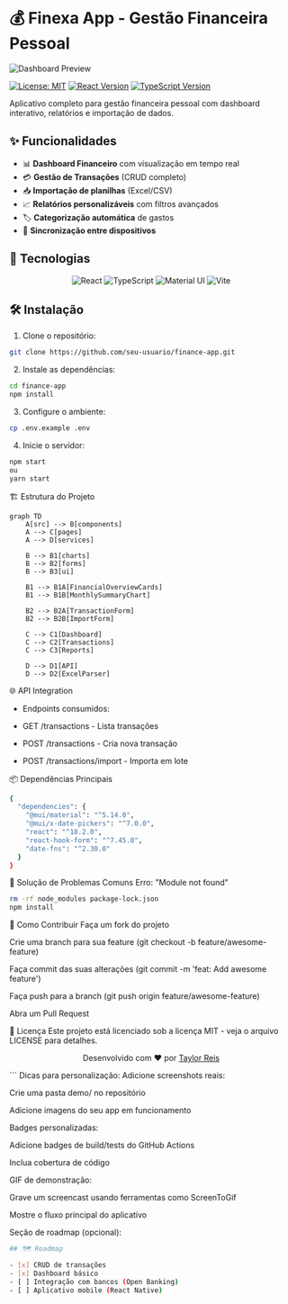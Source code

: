 # 💰 Finexa App - Gestão Financeira Pessoal

![Dashboard Preview](https://example.com/path-to-your-demo-image.gif)

[![License: MIT](https://img.shields.io/badge/License-MIT-blue.svg)](https://opensource.org/licenses/MIT)
[![React Version](https://img.shields.io/badge/React-18.2.0-blue)](https://reactjs.org/)
[![TypeScript Version](https://img.shields.io/badge/TypeScript-4.9.5-blue)](https://www.typescriptlang.org/)

Aplicativo completo para gestão financeira pessoal com dashboard interativo, relatórios e importação de dados.

## ✨ Funcionalidades

- 📊 **Dashboard Financeiro** com visualização em tempo real
- 💳 **Gestão de Transações** (CRUD completo)
- 📥 **Importação de planilhas** (Excel/CSV)
- 📈 **Relatórios personalizáveis** com filtros avançados
- 🏷️ **Categorização automática** de gastos
- 🔄 **Sincronização entre dispositivos**

## 🚀 Tecnologias

<p align="center">
  <img src="https://img.shields.io/badge/React-20232A?style=for-the-badge&logo=react&logoColor=61DAFB" alt="React">
  <img src="https://img.shields.io/badge/TypeScript-007ACC?style=for-the-badge&logo=typescript&logoColor=white" alt="TypeScript">
  <img src="https://img.shields.io/badge/MUI-007FFF?style=for-the-badge&logo=mui&logoColor=white" alt="Material UI">
  <img src="https://img.shields.io/badge/Vite-B73BFE?style=for-the-badge&logo=vite&logoColor=FFD62E" alt="Vite">
</p>

## 🛠️ Instalação

1. Clone o repositório:
```bash
git clone https://github.com/seu-usuario/finance-app.git
```

2. Instale as dependências:

```bash
cd finance-app
npm install
```
3. Configure o ambiente:
```bash
cp .env.example .env
```
4. Inicie o servidor:
```bash
npm start
ou
yarn start
```
🏗️ Estrutura do Projeto

```mermaid
graph TD
    A[src] --> B[components]
    A --> C[pages]
    A --> D[services]
    
    B --> B1[charts]
    B --> B2[forms]
    B --> B3[ui]
    
    B1 --> B1A[FinancialOverviewCards]
    B1 --> B1B[MonthlySummaryChart]
    
    B2 --> B2A[TransactionForm]
    B2 --> B2B[ImportForm]
    
    C --> C1[Dashboard]
    C --> C2[Transactions]
    C --> C3[Reports]
    
    D --> D1[API]
    D --> D2[ExcelParser]
```

🌐 API Integration
- Endpoints consumidos:

- GET /transactions - Lista transações

- POST /transactions - Cria nova transação

- POST /transactions/import - Importa em lote

📦 Dependências Principais
```bash
{
  "dependencies": {
    "@mui/material": "^5.14.0",
    "@mui/x-date-pickers": "^7.0.0",
    "react": "^18.2.0",
    "react-hook-form": "^7.45.0",
    "date-fns": "^2.30.0"
  }
}
```
🐛 Solução de Problemas Comuns
Erro: "Module not found"
```bash
rm -rf node_modules package-lock.json
npm install
```
🤝 Como Contribuir
Faça um fork do projeto

Crie uma branch para sua feature (git checkout -b feature/awesome-feature)

Faça commit das suas alterações (git commit -m 'feat: Add awesome feature')

Faça push para a branch (git push origin feature/awesome-feature)

Abra um Pull Request

📄 Licença
Este projeto está licenciado sob a licença MIT - veja o arquivo LICENSE para detalhes.

<p align="center"> Desenvolvido com ❤️ por <a href="https://github.com/TaylorReis-lab">Taylor Reis</a> </p> ```
Dicas para personalização:
Adicione screenshots reais:

Crie uma pasta demo/ no repositório

Adicione imagens do seu app em funcionamento

Badges personalizadas:

Adicione badges de build/tests do GitHub Actions

Inclua cobertura de código

GIF de demonstração:

Grave um screencast usando ferramentas como ScreenToGif

Mostre o fluxo principal do aplicativo

Seção de roadmap (opcional):
```bash
## 🗺️ Roadmap

- [x] CRUD de transações
- [x] Dashboard básico
- [ ] Integração com bancos (Open Banking)
- [ ] Aplicativo mobile (React Native)
```